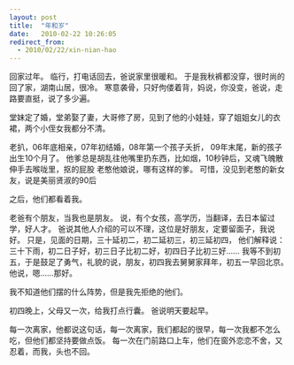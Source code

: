 ```yaml
---
layout: post
title:  "年和岁"
date:   2010-02-22 10:26:05
redirect_from:
  - 2010/02/22/xin-nian-hao
---
```


回家过年。
临行，打电话回去，爸说家里很暖和。
于是我秋裤都没穿，很时尚的回了家，湖南山居，很冷。
寒意袭骨，只好佝偻着背，妈说，你没变，爸说，走路要直挺，说了多少遍。

堂妹定了婚，堂弟娶了妻，大哥修了房，见到了他的小娃娃，穿了姐姐女儿的衣裙，两个小侄女我都分不清。

老扒，06年底相亲，07年初结婚，08年第一个孩子夭折，
09年末尾，新的孩子出生10个月了。
他爹总是胡乱往他嘴里扔东西，比如烟，10秒钟后，又魂飞魄散伸手去喉咙里，抠的屁股
老憨他娘说，哪有这样的爹。
可惜，没见到老憨的新女友，说是美丽贤淑的90后

之后，他们都看着我。

老爸有个朋友，当我也是朋友。
说，有个女孩，高学历，当翻译，去日本留过学，好人才。
爸说其他人介绍的可以不理，这位是好朋友，定要留面子，我说好。
只是，见面的日期，三十延初二，初二延初三，初三延初四，
他们解释说：三十下雨，初二日子好，初三日子比初二好，初四日子比初三好……
我等不到初五，于是鼓足了勇气，礼貌的说，朋友，初四我去舅舅家拜年，初五一早回北京。
他说，嗯……那好。

我不知道他们摆的什么阵势，但是我先拒绝的他们。

初四晚上，父母又一次，给我打点行囊。
爸说明天要起早。

每一次离家，他都说这句话，每一次离家，我们都起的很早，每一次我都不怎么吃，但他们都坚持要做点饭。
每一次在门前路口上车，他们在窗外恋恋不舍，又忍着，而我，头也不回。
